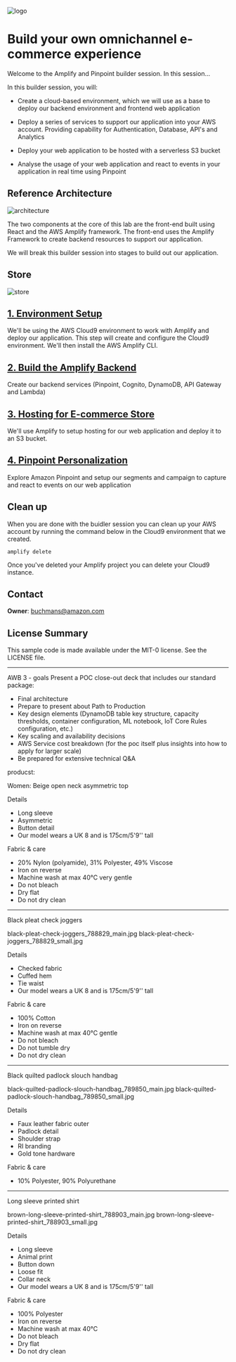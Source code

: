 ![logo](.images/amplify-plus-pinpoint.png)

# Build your own omnichannel e-commerce experience

Welcome to the Amplify and Pinpoint builder session.  In this session...

In this builder session, you will:

- Create a cloud-based environment, which we will use as a base to deploy our backend environment and frontend web application

- Deploy a series of services to support our application into your AWS account.  Providing capability for Authentication, Database, API's and Analytics

- Deploy your web application to be hosted with a serverless S3 bucket

- Analyse the usage of your web application and react to events in your application in real time using Pinpoint

## Reference Architecture
![architecture](.images/architecture.png)

The two components at the core of this lab are the front-end built using React and the AWS Amplify framework.  The front-end uses the Amplify Framework to create backend resources to support our application.

We will break this builder session into stages to build out our application.

## Store
![store](.images/store-demo.png)

## [1. Environment Setup](documentation/setup/)
We'll be using the AWS Cloud9 environment to work with Amplify and deploy our application.  This step will create and configure the Cloud9 environment.  We'll then install the AWS Amplify CLI.

## [2. Build the Amplify Backend](documentation/backend/)
Create our backend services (Pinpoint, Cognito, DynamoDB, API Gateway and Lambda)

## [3. Hosting for E-commerce Store](documentation/hosting/)
We'll use Amplify to setup hosting for our web application and deploy it to an S3 bucket.

## [4. Pinpoint Personalization](documentation/pinpoint/)
Explore Amazon Pinpoint and setup our segments and campaign to capture and react to events on our web application

<!-- ## [Homework: Integrate Personalize for Recommendations](documentation/personalize)
If you have extra time lets explore how we can integrate Amazon Personalize to provide predicitve user engagement -->

## Clean up
When you are done with the buidler session you can clean up your AWS account by running the command below in the Cloud9 environment that we created.

```Shell
amplify delete
```

Once you've deleted your Amplify project you can delete your Cloud9 instance.

## Contact

**Owner**: buchmans@amazon.com

## License Summary

This sample code is made available under the MIT-0 license. See the LICENSE file.



---


AWB 3 - goals
Present a POC close-out deck that includes our standard package:
  - Final architecture
  - Prepare to present about Path to Production
  - Key design elements (DynamoDB table key structure, capacity thresholds, container configuration, ML notebook, IoT Core Rules configuration, etc.)
  - Key scaling and availability decisions
  - AWS Service cost breakdown (for the poc itself plus insights into how to apply for larger scale)
  - Be prepared for extensive technical Q&A



producst:

Women:
Beige open neck asymmetric top

Details
 - Long sleeve
 - Asymmetric 
 - Button detail
 - Our model wears a UK 8 and is 175cm/5'9'' tall

Fabric & care
 - 20% Nylon (polyamide), 31% Polyester, 49% Viscose
 - Iron on reverse
 - Machine wash at max 40°C very gentle
 - Do not bleach
 - Dry flat
 - Do not dry clean

---

Black pleat check joggers

black-pleat-check-joggers_788829_main.jpg
black-pleat-check-joggers_788829_small.jpg


Details
 - Checked fabric
 - Cuffed hem
 - Tie waist
 - Our model wears a UK 8 and is 175cm/5'9'' tall

Fabric & care
 - 100% Cotton
 - Iron on reverse
 - Machine wash at max 40°C gentle
 - Do not bleach
 - Do not tumble dry
 - Do not dry clean

---

Black quilted padlock slouch handbag

black-quilted-padlock-slouch-handbag_789850_main.jpg
black-quilted-padlock-slouch-handbag_789850_small.jpg

Details
 - Faux leather fabric outer
 - Padlock detail
 - Shoulder strap
 - RI branding
 - Gold tone hardware

Fabric & care
 - 10% Polyester, 90% Polyurethane

---

Long sleeve printed shirt

brown-long-sleeve-printed-shirt_788903_main.jpg
brown-long-sleeve-printed-shirt_788903_small.jpg

Details
 - Long sleeve
 - Animal print
 - Button down
 - Loose fit
 - Collar neck
 - Our model wears a UK 8 and is 175cm/5'9'' tall

Fabric & care
 - 100% Polyester
 - Iron on reverse
 - Machine wash at max 40°C
 - Do not bleach
 - Dry flat
 - Do not dry clean